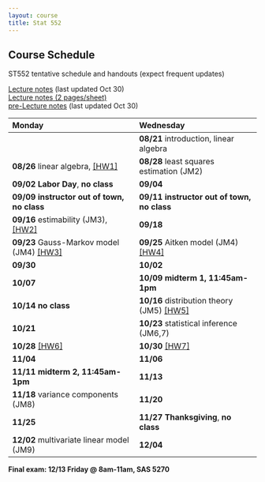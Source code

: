 ```yaml
---
layout: course
title: Stat 552
---
```


## Course Schedule

ST552 tentative schedule and handouts (expect frequent updates)

[Lecture notes](https://github.ncsu.edu/pages/hzhou3/hzhou3.github.io/teaching/st552-2013fall/ST552-2013-Fall-LecNotes.pdf) (last updated Oct 30)  
[Lecture notes (2 pages/sheet)](https://github.ncsu.edu/pages/hzhou3/hzhou3.github.io/teaching/st552-2013fall/ST552-2013-Fall-LecNotes-ForPrint.pdf)  
[pre-Lecture notes](https://github.ncsu.edu/pages/hzhou3/hzhou3.github.io/teaching/st552-2013fall/ST552-2013-Fall-Pre-LecNotes.pdf) (last updated Oct 30)

| **Monday** | **Wednesday** |  
|:-----------|:------------|
| | **08/21** introduction, linear algebra |
| **08/26** linear algebra, [\[HW1\]](./ST552-2013-HW1.pdf)  | **08/28** least squares estimation (JM2) |
| **09/02** **Labor Day**, **no class** | **09/04**  |
| **09/09** **instructor out of town, no class** | **09/11** **instructor out of town, no class** |
| **09/16** estimability (JM3), [\[HW2\]](./ST552-2013-HW2.pdf) | **09/18** |
| **09/23** Gauss-Markov model (JM4) [\[HW3\]](./ST552-2013-HW3.pdf) | **09/25** Aitken model (JM4) [\[HW4\]](./ST552-2013-HW4.pdf) |
| **09/30** | **10/02** |
| **10/07** | **10/09** **midterm 1, 11:45am-1pm** |
| **10/14** **no class** | **10/16** distribution theory (JM5) [\[HW5\]](./ST552-2013-HW5.pdf) |
| **10/21** | **10/23** statistical inference (JM6,7) |
| **10/28** [\[HW6\]](./ST552-2013-HW6.pdf) | **10/30** [\[HW7\]](./ST552-2013-HW7.pdf) |
| **11/04** | **11/06** |
| **11/11** **midterm 2, 11:45am-1pm** | **11/13** |
| **11/18** variance components (JM8) | **11/20** |
| **11/25** | **11/27** **Thanksgiving**, **no class** |
| **12/02** multivariate linear model (JM9) | **12/04** |  

**Final exam: 12/13 Friday @ 8am-11am, SAS 5270**

